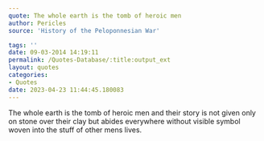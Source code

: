 ```yaml
---
quote: The whole earth is the tomb of heroic men
author: Pericles
source: 'History of the Peloponnesian War'

tags: ''
date: 09-03-2014 14:19:11
permalink: /Quotes-Database/:title:output_ext
layout: quotes
categories:
- Quotes
date: 2023-04-23 11:44:45.180083
---
```

The whole earth is the tomb of heroic men and their story is not given only on stone over their clay but abides everywhere without visible symbol woven into the stuff of other mens lives.